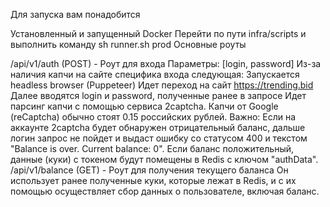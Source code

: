 Для запуска вам понадобится

Установленный и запущенный Docker
Перейти по пути infra/scripts и выполнить команду sh runner.sh prod
Основные роуты

/api/v1/auth (POST) - Роут для входа
Параметры: [login, password]
Из-за наличия капчи на сайте специфика входа следующая:
Запускается headless browser (Puppeteer)
Идет переход на сайт https://trending.bid
Далее вводятся login и password, полученные ранее в запросе
Идет парсинг капчи с помощью сервиса 2captcha. Капчи от Google (reCaptcha) обычно стоят 0.15 российских рублей. Важно: Если на аккаунте 2captcha будет обнаружен отрицательный баланс, дальше логин запрос не пойдет и выдаст ошибку со статусом 400 и текстом "Balance is over. Current balance: 0".
Если баланс положительный, данные (куки) с токеном будут помещены в Redis с ключом "authData".
/api/v1/balance (GET) - Роут для получения текущего баланса
Он использует ранее полученные куки, которые лежат в Redis, и с их помощью осуществляет сбор данных о пользователе, включая баланс.
